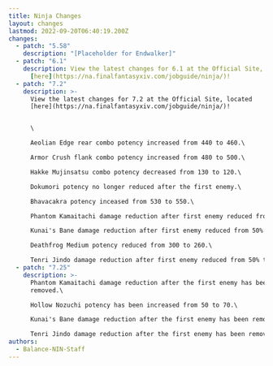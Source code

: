 ```yaml
---
title: Ninja Changes
layout: changes
lastmod: 2022-09-20T06:40:19.200Z
changes:
  - patch: "5.58"
    description: "[Placeholder for Endwalker]"
  - patch: "6.1"
    description: View the latest changes for 6.1 at the Official Site, located
      [here](https://na.finalfantasyxiv.com/jobguide/ninja/)!
  - patch: "7.2"
    description: >-
      View the latest changes for 7.2 at the Official Site, located
      [here](https://na.finalfantasyxiv.com/jobguide/ninja/)!


      \

      Aeolian Edge rear combo potency increased from 440 to 460.\

      Armor Crush flank combo potency increased from 480 to 500.\

      Hakke Mujinsatsu combo potency decreased from 130 to 120.\

      Dokumori potency no longer reduced after the first enemy.\

      Bhavacakra potency inceased from 530 to 550.\

      Phantom Kamaitachi damage reduction after first enemy reduced from 50% to 25%.\

      Kunai's Bane damage reduction after first enemy reduced from 50% to 25%.\

      Deathfrog Medium potency reduced from 300 to 260.\

      Tenri Jindo damage reduction after first enemy reduced from 50% to 25%.
  - patch: "7.25"
    description: >-
      Phantom Kamaitachi damage reduction after the first enemy has been
      removed.\

      Hollow Nozuchi potency has been increased from 50 to 70.\

      Kunai's Bane damage reduction after the first enemy has been removed.\

      Tenri Jindo damage reduction after the first enemy has been removed.
authors:
  - Balance-NIN-Staff
---
```

